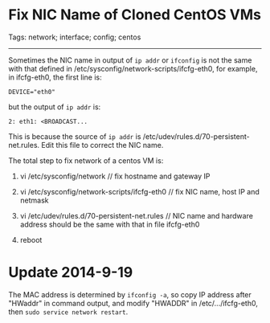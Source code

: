 # Fix NIC Name of Cloned CentOS VMs
Tags: network; interface; config; centos

------

Sometimes the NIC name in output of `ip addr` or `ifconfig` is not the same with that defined in /etc/sysconfig/network-scripts/ifcfg-eth0, for example, in ifcfg-eth0, the first line is:

    DEVICE="eth0"

but the output of `ip addr` is:

    2: eth1: <BROADCAST...

This is because the source of `ip addr` is /etc/udev/rules.d/70-persistent-net.rules. Edit this file to correct the NIC name.

The total step to fix network of a centos VM is:

1. vi /etc/sysconfig/network   // fix hostname and gateway IP

1. vi /etc/sysconfig/network-scripts/ifcfg-eth0 // fix NIC name, host IP and netmask

1. vi /etc/udev/rules.d/70-persistent-net.rules  // NIC name and hardware address should be the same with that in file ifcfg-eth0

1. reboot

# Update 2014-9-19

The MAC address is determined by `ifconfig -a`, so copy IP address after "HWaddr" in command output, and modify "HWADDR" in /etc/.../ifcfg-eth0, then `sudo service network restart`.
